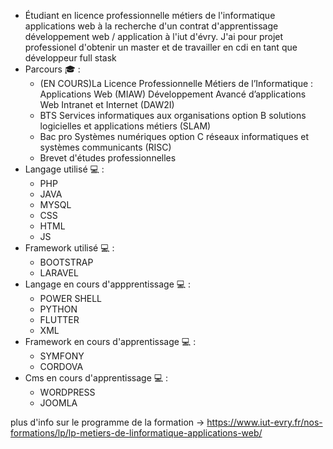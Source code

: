 - Étudiant en licence professionnelle métiers de l'informatique applications web à la recherche d'un contrat d'apprentissage développement web / application à l'iut d'évry. J'ai pour projet professionel d'obtenir un master et de travailler en cdi en tant que développeur full stask 
- Parcours 🎓 :
    - (EN COURS)La Licence Professionnelle Métiers de l’Informatique : Applications Web
(MIAW) Développement Avancé d’applications Web Intranet et Internet
(DAW2I) 
    - BTS Services informatiques aux organisations option B solutions logicielles
et applications métiers (SLAM) 
    - Bac pro Systèmes numériques option C réseaux informatiques et systèmes communicants (RISC)
    - Brevet d'études professionnelles
- Langage utilisé 💻 :
    - PHP
    - JAVA
    - MYSQL
    - CSS
    - HTML
    - JS
- Framework utilisé 💻 :
    - BOOTSTRAP
    - LARAVEL 
- Langage en cours d'appprentissage 💻 :
    - POWER SHELL
    - PYTHON 
    - FLUTTER
    - XML
- Framework en cours d'apprentissage 💻 :
    - SYMFONY
    - CORDOVA
- Cms en cours d'apprentissage 💻 :
    -  WORDPRESS
    -  JOOMLA
 
plus d'info sur le programme de la formation -> https://www.iut-evry.fr/nos-formations/lp/lp-metiers-de-linformatique-applications-web/
